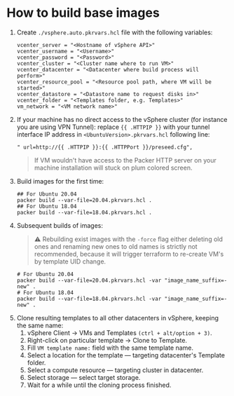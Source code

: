 # How to build base images
1. Create `./vsphere.auto.pkrvars.hcl` file with the following variables:
   ```hcl
   vcenter_server = "<Hostname of vSphere API>"
   vcenter_username = "<Username>"
   vcenter_password = "<Password>"
   vcenter_cluster = "<Cluster name where to run VM>"
   vcenter_datacenter = "<Datacenter where build process will perform>"
   vcenter_resource_pool = "<Resource pool path, where VM will be started>"
   vcenter_datastore = "<Datastore name to request disks in>"
   vcenter_folder = "<Templates folder, e.g. Templates>"
   vm_network = "<VM network name>"
   ```
1. If your machine has no direct access to the vSphere cluster (for instance you are using VPN Tunnel): replace `{{ .HTTPIP }}` with your tunnel interface IP address in `<UbuntuVersion>.pkrvars.hcl` following line: 
   ```hcl
   " url=http://{{ .HTTPIP }}:{{ .HTTPPort }}/preseed.cfg",
   ```
   > If VM wouldn't have access to the Packer HTTP server on your machine installation will stuck on plum colored screen.
1. Build images for the first time:
   ```shell
   ## For Ubuntu 20.04
   packer build --var-file=20.04.pkrvars.hcl .
   ## For Ubuntu 18.04
   packer build --var-file=18.04.pkrvars.hcl .
   ```
1. Subsequent builds of images:
   > ⚠️ Rebuilding exist images with the `-force` flag either deleting old ones and renaming new ones to old names is strictly not recommended, because it will trigger terraform to re-create VM's by template UID change.
   ```shell
   # For Ubuntu 20.04
   packer build --var-file=20.04.pkrvars.hcl -var "image_name_suffix=-new" .
   # For Ubuntu 18.04
   packer build --var-file=18.04.pkrvars.hcl -var "image_name_suffix=-new" .
   ```
1. Clone resulting templates to all other datacenters in vSphere, keeping the same name:
   1. vSphere Client &rarr; VMs and Templates `(ctrl + alt/option + 3)`.
   1. Right-click on particular template &rarr; Clone to Template.
   1. Fill `VM template name:` field with the same template name.
   1. Select a location for the template &mdash; targeting datacenter's Template folder.
   1. Select a compute resource &mdash; targeting cluster in datacenter.
   1. Select storage &mdash; select target storage.
   1. Wait for a while until the cloning process finished.
